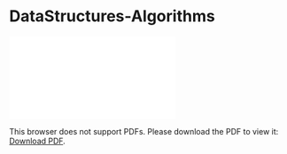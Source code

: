 # DataStructures-Algorithms

<object data="final-cheatsheet.pdf" type="application/pdf" width="700px" height="700px">
    <embed src="final-cheatsheet.pdf">
        <p>This browser does not support PDFs. Please download the PDF to view it: <a href="final-cheatsheet.pdf">Download PDF</a>.</p>
    </embed>
</object>
